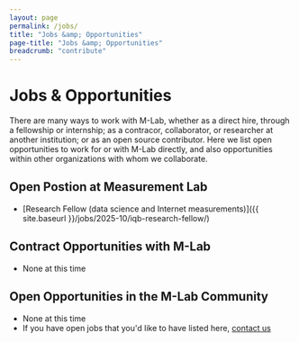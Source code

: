 ```yaml
---
layout: page
permalink: /jobs/
title: "Jobs &amp; Opportunities"
page-title: "Jobs &amp; Opportunities"
breadcrumb: "contribute"
---
```


# Jobs &amp; Opportunities

There are many ways to work with M-Lab, whether as a direct hire, through a fellowship or internship; as a contracor, collaborator, or researcher at another institution; or as an open source contributor. Here we list open opportunities to work for or with M-Lab directly, and also opportunities within other organizations with whom we collaborate.

## Open Postion at Measurement Lab

- [Research Fellow (data science and Internet measurements)]({{ site.baseurl }}/jobs/2025-10/iqb-research-fellow/)

## Contract Opportunities with M-Lab

- None at this time

## Open Opportunities in the M-Lab Community

- None at this time
- If you have open jobs that you'd like to have listed here, [contact us](mailto:contact@measurementlab.net)
